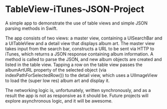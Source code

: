 TableView-iTunes-JSON-Project
=============================

A simple app to demonstrate the use of table views and simple JSON parsing methods in Swift.

The app consists of two views: a master view, containing a UISearchBar and a UITableView and a detail view that displays album art. The master view takes input from the search bar, constructs a URL to be sent via HTTP to iTunes, which returns a JSON response containing album information. A method is called to parse the JSON, and new album objects are created and listed in the table view. Tapping a row on the table view passes the albumArtURL property of the selected object (via indexPathForSelectedRow()) to the detail view, which uses a UIImageView to load the (super low res) album art and display it.

The networking logic is, unfortunately, written synchronously, and as a result the app is not as responsive as it should be. Future projects will explore asynchronous logic, and it will be awesome. 
